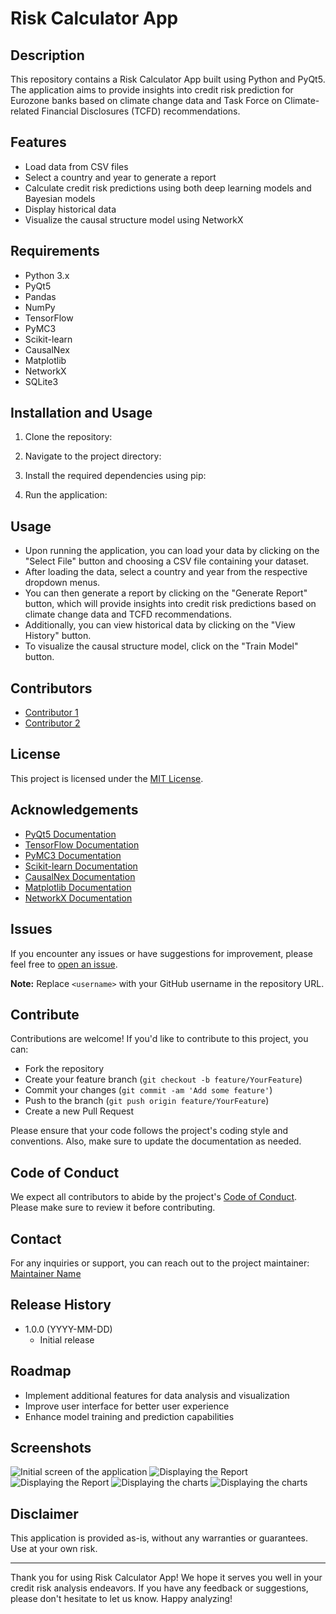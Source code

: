# Risk Calculator App

## Description
This repository contains a Risk Calculator App built using Python and PyQt5. The application aims to provide insights into credit risk prediction for Eurozone banks based on climate change data and Task Force on Climate-related Financial Disclosures (TCFD) recommendations.

## Features
- Load data from CSV files
- Select a country and year to generate a report
- Calculate credit risk predictions using both deep learning models and Bayesian models
- Display historical data
- Visualize the causal structure model using NetworkX

## Requirements
- Python 3.x
- PyQt5
- Pandas
- NumPy
- TensorFlow
- PyMC3
- Scikit-learn
- CausalNex
- Matplotlib
- NetworkX
- SQLite3

## Installation and Usage
1. Clone the repository:

2. Navigate to the project directory:

3. Install the required dependencies using pip:

4. Run the application:




## Usage
- Upon running the application, you can load your data by clicking on the "Select File" button and choosing a CSV file containing your dataset.
- After loading the data, select a country and year from the respective dropdown menus.
- You can then generate a report by clicking on the "Generate Report" button, which will provide insights into credit risk predictions based on climate change data and TCFD recommendations.
- Additionally, you can view historical data by clicking on the "View History" button.
- To visualize the causal structure model, click on the "Train Model" button.
  
## Contributors
- [Contributor 1](https://github.com/contributor1)
- [Contributor 2](https://github.com/contributor2)

## License
This project is licensed under the [MIT License](LICENSE).

## Acknowledgements
- [PyQt5 Documentation](https://doc.qt.io/qtforpython/)
- [TensorFlow Documentation](https://www.tensorflow.org/api_docs)
- [PyMC3 Documentation](https://docs.pymc.io/)
- [Scikit-learn Documentation](https://scikit-learn.org/stable/documentation.html)
- [CausalNex Documentation](https://causalnex.readthedocs.io/en/latest/)
- [Matplotlib Documentation](https://matplotlib.org/stable/contents.html)
- [NetworkX Documentation](https://networkx.org/documentation/stable/)

## Issues
If you encounter any issues or have suggestions for improvement, please feel free to [open an issue](https://github.com/<username>/Risk-Calculator-App/issues).

**Note:** Replace `<username>` with your GitHub username in the repository URL.

## Contribute
Contributions are welcome! If you'd like to contribute to this project, you can:
- Fork the repository
- Create your feature branch (`git checkout -b feature/YourFeature`)
- Commit your changes (`git commit -am 'Add some feature'`)
- Push to the branch (`git push origin feature/YourFeature`)
- Create a new Pull Request

Please ensure that your code follows the project's coding style and conventions. Also, make sure to update the documentation as needed.

## Code of Conduct
We expect all contributors to abide by the project's [Code of Conduct](CODE_OF_CONDUCT.md). Please make sure to review it before contributing.

## Contact
For any inquiries or support, you can reach out to the project maintainer:
[Maintainer Name](mailto:maintainer@example.com)

## Release History
- 1.0.0 (YYYY-MM-DD)
  - Initial release

## Roadmap
- Implement additional features for data analysis and visualization
- Improve user interface for better user experience
- Enhance model training and prediction capabilities

## Screenshots
![Initial screen of the application](https://raw.githubusercontent.com/barros404/risk_app_app/main/Screenshot%20from%202024-03-16%2003-42-34.png)
![Displaying the Report](https://github.com/barros404/risk_app_app/blob/main/Screenshot%20from%202024-03-16%2003-56-19.png?raw=true) 
![Displaying the Report](https://github.com/barros404/risk_app_app/blob/main/Screenshot%20from%202024-03-16%2003-57-02.png?raw=true)
![Displaying the charts](https://github.com/barros404/risk_app_app/blob/main/Screenshot%20from%202024-03-09%2015-05-28.png?raw=true)
![ Displaying the charts](https://github.com/barros404/risk_app_app/blob/main/Screenshot%20from%202024-03-09%2015-07-47.png?raw=true)

## Disclaimer
This application is provided as-is, without any warranties or guarantees. Use at your own risk.

---

Thank you for using Risk Calculator App! We hope it serves you well in your credit risk analysis endeavors. If you have any feedback or suggestions, please don't hesitate to let us know. Happy analyzing!
